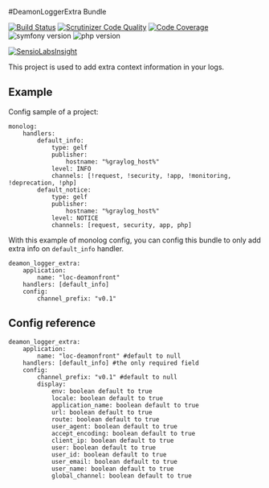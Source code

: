 #DeamonLoggerExtra Bundle

[![Build Status](https://travis-ci.org/FrDeamon/logger-extra-bundle.svg?branch=master&style=flat)](https://travis-ci.org/FrDeamon/logger-extra-bundle)
[![Scrutinizer Code Quality](https://scrutinizer-ci.com/g/FrDeamon/logger-extra-bundle/badges/quality-score.png?b=master)](https://scrutinizer-ci.com/g/FrDeamon/logger-extra-bundle/?branch=master)
[![Code Coverage](https://scrutinizer-ci.com/g/FrDeamon/logger-extra-bundle/badges/coverage.png?b=master)](https://scrutinizer-ci.com/g/FrDeamon/logger-extra-bundle/?branch=master)
![symfony version](https://img.shields.io/badge/symfony->=2.7,%20>=3.0-blue.svg)
![php version](https://img.shields.io/badge/php->=5.5.0,%20>=7-blue.svg)


[![SensioLabsInsight](https://insight.sensiolabs.com/projects/5a913c84-a190-40f7-9e46-3c2052692fcd/big.png)](https://insight.sensiolabs.com/projects/5a913c84-a190-40f7-9e46-3c2052692fcd)


This project is used to add extra context information in your logs.

## Example

Config sample of a project:

```
monolog:
    handlers:
        default_info:
            type: gelf
            publisher:
                hostname: "%graylog_host%"
            level: INFO
            channels: [!request, !security, !app, !monitoring, !deprecation, !php]
        default_notice:
            type: gelf
            publisher:
                hostname: "%graylog_host%"
            level: NOTICE
            channels: [request, security, app, php]
```            

With this example of monolog config, you can config this bundle to only add extra info on `default_info` handler.

```
deamon_logger_extra:
    application:  
        name: "loc-deamonfront"
    handlers: [default_info]
    config:
        channel_prefix: "v0.1"
```

## Config reference

```
deamon_logger_extra:
    application:  
        name: "loc-deamonfront" #default to null 
    handlers: [default_info] #the only required field
    config:
        channel_prefix: "v0.1" #default to null
        display:
            env: boolean default to true
            locale: boolean default to true
            application_name: boolean default to true
            url: boolean default to true
            route: boolean default to true
            user_agent: boolean default to true
            accept_encoding: boolean default to true
            client_ip: boolean default to true
            user: boolean default to true
            user_id: boolean default to true
            user_email: boolean default to true
            user_name: boolean default to true
            global_channel: boolean default to true
```
